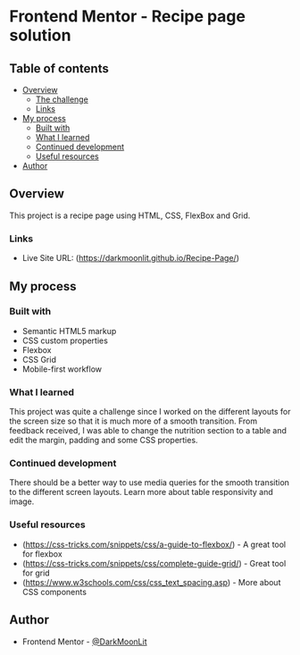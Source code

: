 # Frontend Mentor - Recipe page solution

## Table of contents

- [Overview](#overview)
  - [The challenge](#the-challenge)
  - [Links](#links)
- [My process](#my-process)
  - [Built with](#built-with)
  - [What I learned](#what-i-learned)
  - [Continued development](#continued-development)
  - [Useful resources](#useful-resources)
- [Author](#author)

## Overview
This project is a recipe page using HTML, CSS, FlexBox and Grid.

### Links

- Live Site URL: (https://darkmoonlit.github.io/Recipe-Page/)

## My process

### Built with

- Semantic HTML5 markup
- CSS custom properties
- Flexbox
- CSS Grid
- Mobile-first workflow


### What I learned
This project was quite a challenge since I worked on the different layouts for the screen size so that it is much more of a smooth transition. 
From feedback received, I was able to change the nutrition section to a table and edit the margin, padding and some CSS properties.

### Continued development
There should be a better way to use media queries for the smooth transition to the different screen layouts. Learn more about table responsivity and image.

### Useful resources

- (https://css-tricks.com/snippets/css/a-guide-to-flexbox/) - A great tool for flexbox
- (https://css-tricks.com/snippets/css/complete-guide-grid/) - Great tool for grid
- (https://www.w3schools.com/css/css_text_spacing.asp) - More about CSS components

## Author

- Frontend Mentor - [@DarkMoonLit](https://www.frontendmentor.io/profile/DarkMoonLit)
